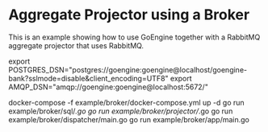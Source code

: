# Aggregate Projector using a Broker

This is an example showing how to use GoEngine together with a RabbitMQ aggregate projector that uses RabbitMQ.

export POSTGRES_DSN="postgres://goengine:goengine@localhost/goengine-bank?sslmode=disable&client_encoding=UTF8"
export AMQP_DSN="amqp://goengine:goengine@localhost:5672/"

docker-compose -f example/broker/docker-compose.yml up -d
go run example/broker/sql/*.go
go run example/broker/projector/*.go
go run example/broker/dispatcher/main.go
go run example/broker/app/main.go 
